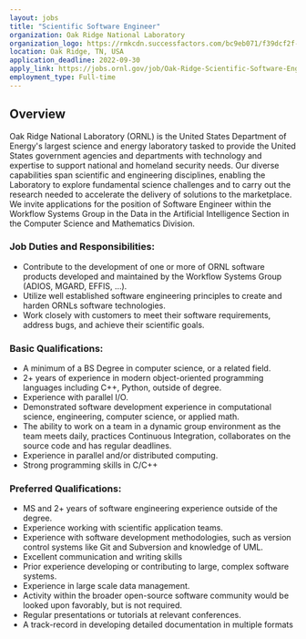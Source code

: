 ```yaml
---
layout: jobs
title: "Scientific Software Engineer"
organization: Oak Ridge National Laboratory
organization_logo: https://rmkcdn.successfactors.com/bc9eb071/f39dcf2f-8a25-41be-9f40-6.png
location: Oak Ridge, TN, USA
application_deadline: 2022-09-30
apply_link: https://jobs.ornl.gov/job/Oak-Ridge-Scientific-Software-Engineer-TN-37831/883774400/
employment_type: Full-time
---
```


## Overview

Oak Ridge National Laboratory (ORNL) is the United States Department of
Energy's largest science and energy laboratory tasked to provide the United
States government agencies and departments with technology and expertise to
support national and homeland security needs. Our diverse capabilities span
scientific and engineering disciplines, enabling the Laboratory to explore
fundamental science challenges and to carry out the research needed to
accelerate the delivery of solutions to the marketplace. We invite applications
for the position of Software Engineer within the Workflow Systems Group in the
Data in the Artificial Intelligence Section in the Computer Science and
Mathematics Division.

### Job Duties and Responsibilities: 

- Contribute to the development of one or more of ORNL software products developed and maintained by the Workflow Systems Group (ADIOS, MGARD, EFFIS, …).
- Utilize well established software engineering principles to create and harden ORNLs software technologies.
- Work closely with customers to meet their software requirements, address bugs, and achieve their scientific goals.
 
### Basic Qualifications:

- A minimum of a BS Degree in computer science, or a related field.
- 2+ years of experience in modern object-oriented programming languages including C++, Python, outside of degree.
- Experience with parallel I/O.
- Demonstrated software development experience in computational science, engineering, computer science, or applied math.
- The ability to work on a team in a dynamic group environment as the team meets daily, practices Continuous Integration, collaborates on the source code and has regular deadlines.
- Experience in parallel and/or distributed computing.
- Strong programming skills in C/C++
 
### Preferred Qualifications:

- MS and 2+ years of software engineering experience outside of the degree.
- Experience working with scientific application teams.
- Experience with software development methodologies, such as version control systems like Git and Subversion and knowledge of UML.
- Excellent communication and writing skills
- Prior experience developing or contributing to large, complex software systems.
- Experience in large scale data management.
- Activity within the broader open-source software community would be looked upon favorably, but is not required.
- Regular presentations or tutorials at relevant conferences.
- A track-record in developing detailed documentation in multiple formats
